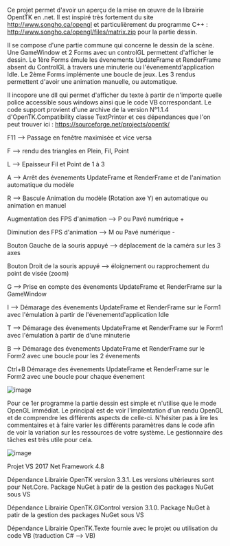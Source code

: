 Ce projet permet d'avoir un aperçu de la mise en œuvre de la librairie OpentTK en .net. Il est inspiré très fortement du site http://www.songho.ca/opengl et particulièrement du programme C++ : http://www.songho.ca/opengl/files/matrix.zip pour la partie dessin. 

Il se compose d'une partie commune qui concerne le dessin de la scène. Une GameWindow et 2 Forms avec un controlGL permettent d'afficher le dessin.
Le 1ère Forms émule les évenements UpdateFrame et RenderFrame absent du ControlGL à travers une minuterie ou l'évenementd'application Idle.
Le 2ème Forms implémente une boucle de jeux.
Les 3 rendus permettent d'avoir une animation manuelle, ou automatique.

Il incopore une dll qui permet d'afficher du texte à partir de n'importe quelle police accessible sous windows ainsi que le code VB correspondant. Le code support provient d'une archive de la version N°1.1.4 d'OpenTK.Compatibility classe TextPrinter et ces dépendances que l'on peut trouver ici : https://sourceforge.net/projects/opentk/

F11 --> Passage en fenêtre maximisée et vice versa

F   --> rendu des triangles en Plein, Fil, Point

L   --> Epaisseur Fil et Point de 1 à 3

A   --> Arrêt des évenements UpdateFrame et RenderFrame et de l'animation automatique du modèle 

R   --> Bascule Animation du modèle (Rotation axe Y) en automatique ou animation en manuel

Augmentation des FPS d'animation --> P ou Pavé numérique + 
   
Diminution des FPS d'animation --> M ou Pavé numérique -

Bouton Gauche de la souris appuyé --> déplacement de la caméra sur les 3 axes

Bouton Droit de la souris appuyé --> éloignement ou rapprochement du point de visée (zoom)
   
G   --> Prise en compte des évenements UpdateFrame et RenderFrame sur la GameWindow


I   --> Démarage des évenements UpdateFrame et RenderFrame sur le Form1 avec l'émulation à partir de l'évenementd'application Idle

T   --> Démarage des évenements UpdateFrame et RenderFrame sur le Form1 avec l'émulation à partir de d'une minuterie


B   --> Démarage des évenements UpdateFrame et RenderFrame sur le Form2 avec une boucle pour les 2 évenements

Ctrl+B  Démarage des évenements UpdateFrame et RenderFrame sur le Form2 avec une boucle pour chaque évenement


![image](https://user-images.githubusercontent.com/81978881/114317360-045a4300-9b08-11eb-8be9-669bc93e583d.png)

Pour ce 1er programme la partie dessin est simple et n'utilise que le mode OpenGL immédiat. Le principal est de voir l'implentation d'un rendu OpenGL et de comprendre les différents aspects de celle-ci. N'hésiter pas à lire les commentaires et à faire varier les différents paramètres dans le code afin de voir la variation sur les ressources de votre système. Le gestionnaire des tâches est très utile pour cela.

![image](https://user-images.githubusercontent.com/81978881/114319810-56549600-9b13-11eb-883e-14e1d74c96a7.png)

Projet VS 2017 Net Framework 4.8

Dépendance Librairie OpenTK version 3.3.1. Les versions ultérieures sont pour Net.Core. Package NuGet à patir de la gestion des packages NuGet sous VS

Dépendance Librairie OpenTK.GlControl version 3.1.0. Package NuGet à patir de la gestion des packages NuGet sous VS

Dépendance Librairie OpenTK.Texte fournie avec le projet ou utilisation du code VB (traduction C# --> VB)
